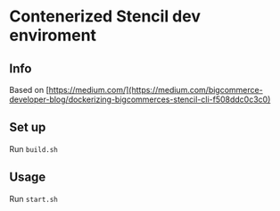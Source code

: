 # Contenerized Stencil dev enviroment
## Info
Based on [https://medium.com/](https://medium.com/bigcommerce-developer-blog/dockerizing-bigcommerces-stencil-cli-f508ddc0c3c0)
## Set up
Run `build.sh`
## Usage
Run `start.sh`